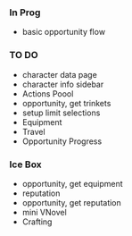 ### In Prog
- basic opportunity flow

### TO DO
- character data page
- character info sidebar
- Actions Poool
- opportunity, get trinkets
- setup limit selections
- Equipment
- Travel
- Opportunity Progress

### Ice Box

- opportunity, get equipment
- reputation
- opportunity, get reputation
- mini VNovel
- Crafting